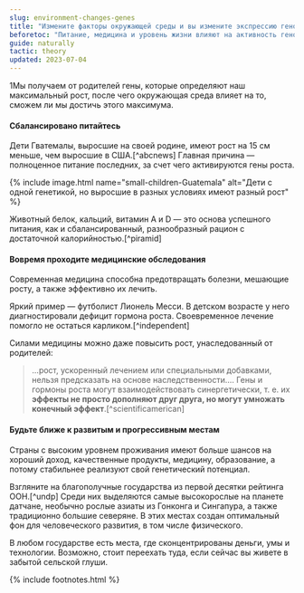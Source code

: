 ```yaml
---
slug: environment-changes-genes
title: "Измените факторы окружающей среды и вы измените экспрессию генов"
beforetoc: "Питание, медицина и уровень жизни влияют на активность генов."
guide: naturally
tactic: theory
updated: 2023-07-04
---
```

1Мы получаем от родителей гены, которые определяют наш максимальный рост, после чего окружающая среда влияет на то, сможем ли мы достичь этого максимума.

#### Cбалансировано питайтесь
Дети Гватемалы, выросшие на своей родине, имеют рост на 15 см меньше, чем выросшие в США.[^abcnews] Главная причина — полноценное питание последних, за счет чего активируются гены роста.

{% include image.html name="small-children-Guatemala" alt="Дети с одной генетикой, но выросшие в разных условиях имеют разный рост" %}

Животный белок, кальций, витамин А и D — это основа успешного питания, как и сбалансированный, разнообразный рацион с достаточной калорийностью.[^piramid]

#### Вовремя проходите медицинские обследования
Современная медицина способна предотвращать болезни, мешающие росту, а также эффективно их лечить.

Яркий пример — футболист Лионель Месси. В детском возрасте у него диагностировали дефицит гормона роста. Своевременное лечение помогло не остаться карликом.[^independent]

Силами медицины можно даже повысить рост, унаследованный от родителей:
> ...рост, ускоренный лечением или специальными добавками, нельзя предсказать на основе наследственности.... Гены и гормоны роста могут взаимодействовать синергетически, т. е. их **эффекты не просто дополняют друг друга, но могут умножать конечный эффект**.[^scientificamerican]

#### Будьте ближе к развитым и прогрессивным местам
Страны с высоким уровнем проживания имеют больше шансов на хороший доход, качественные продукты, медицину, образование, а потому стабильнее реализуют свой генетический потенциал.

Взгляните на благополучные государства из первой десятки рейтинга ООН.[^undp] Среди них выделяются самые высокорослые на планете датчане, необычно рослые азиаты из Гонконга и Сингапура, а также традиционно большие северяне. В этих местах создан оптимальный фон для человеческого развития, в том числе физического.

В любом государстве есть места, где сконцентрированы деньги, умы и технологии. Возможно, стоит переехать туда, если сейчас вы живете в забытой сельской глуши.

{% include footnotes.html %}
